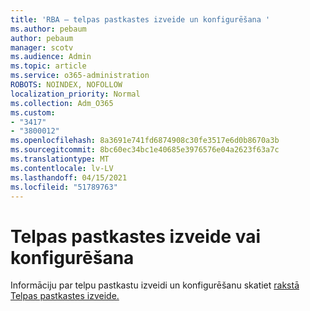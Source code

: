 ```yaml
---
title: 'RBA — telpas pastkastes izveide un konfigurēšana '
ms.author: pebaum
author: pebaum
manager: scotv
ms.audience: Admin
ms.topic: article
ms.service: o365-administration
ROBOTS: NOINDEX, NOFOLLOW
localization_priority: Normal
ms.collection: Adm_O365
ms.custom:
- "3417"
- "3800012"
ms.openlocfilehash: 8a3691e741fd6874908c30fe3517e6d0b8670a3b
ms.sourcegitcommit: 8bc60ec34bc1e40685e3976576e04a2623f63a7c
ms.translationtype: MT
ms.contentlocale: lv-LV
ms.lasthandoff: 04/15/2021
ms.locfileid: "51789763"
---
```

# <a name="create-or-configure-a-room-mailbox"></a>Telpas pastkastes izveide vai konfigurēšana

Informāciju par telpu pastkastu izveidi un konfigurēšanu skatiet [rakstā Telpas pastkastes izveide.](https://docs.microsoft.com/exchange/recipients/room-mailboxes?view=exchserver-2019#create-a-room-mailbox)